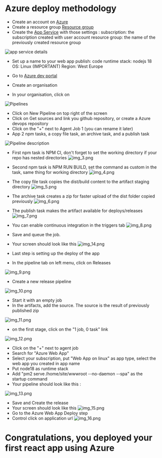 # Azure deploy methodology 

* Create an account on [Azure](https://login.microsoftonline.com/organizations/oauth2/v2.0/authorize?redirect_uri=https%3A%2F%2Fportal.azure.com%2Fsignin%2Findex%2F&response_type=code%20id_token&scope=https%3A%2F%2Fmanagement.core.windows.net%2F%2Fuser_impersonation%20openid%20email%20profile&state=OpenIdConnect.AuthenticationProperties%3Dib6zjcPV4Q__DKPSxapDEXrlQzE87Fwb8qbLPmr9e2gzttmmkao2KsT0OhizaNRXNVkRoU0kG6AI7ZhDfw3mgDYpomOhIajUCWVG0tDquG5noHxfDwQZYYxJausIZVcvmajGzWhU1lTWtkNu87wPSYQxi32SeTd69vNcXoEcwUwr2IHMq4UPhBeAMAJ3gtsU1l6tkmR0ksl1Y-LuDt5Lf-m6W3OQQGi4wzWSY_qOOQeeq4KOTJ1r3_-qC4yYpOR1KdvGhDsFXy0VrTG0NwbuJtipz4Rx9VvazLHQgaUQvaGT3X5OEi4ZHBo15qDcfhjlEnBQL0R5ZMO72dKD-icdw5GUd3gRNxFFZ2D8AEQ3-4Gq1e6b_f7yklnYqYxxAmnH_wBZ-kGIGjtrTlWGfoOIOixPXiUwqs1HZWYV4S2gVvluGT3Lfx2DmuR8zxsM5scjGaei_QqW0Zbxk9yeKKmIHetuzlXYZbhAFvlk9E-9hPE&response_mode=form_post&nonce=638129340507013579.NGY5ZTMwMDAtNWZiYS00NzU3LWJhNDgtZGMzZmNhMjAyNTM2ZDE3YjY5MTMtMjUzNS00ZGVkLTkwMjctNjk5M2E1ZDg2YWU3&client_id=c44b4083-3bb0-49c1-b47d-974e53cbdf3c&site_id=501430&client-request-id=30ead709-9225-4dd5-94aa-843ef3ad1adb&x-client-SKU=ID_NET472&x-client-ver=6.22.1.0)
* Create a resource group [Resource group](https://portal.azure.com/#create/Microsoft.ResourceGroup)
* Create the [App Service](https://portal.azure.com/#create/Microsoft.WebSite) with those settings :
subscription: the subscription created with user account
resource group: the name of the previously created resource group

![app service details](img.png)
* Set up a name to your web app 
publish: code
runtime stack: nodejs 18
OS: Linux (IMPORTANT)
Region: West Europe

* Go to 
[Azure dev portal](https://dev.azure.com/haidi-saas/)
* Create an organisation
* In your organisation, click on 

![Pipelines](img_1.png)
* Click on New Pipeline on top right of the screen
* Click on Get sources and link you github repository, or create a Azure devops repository
* Click on the "+" next to Agent Job 1 (you can rename it later)
* App 2 npm tasks, a copy file task, an archive task, and a publish task 

![Pipeline description](img_2.png)
* First npm task is NPM CI, don't forget to set the working directory if your repo has nested directories
![img_3.png](img_3.png)
* Second npm task is NPM RUN BUILD, set the command as custom in the task, same thing for working directory
![img_4.png](img_4.png)
* The copy file task copies the dist/build content to the artifact staging directory
![img_5.png](img_5.png)
* The archive task creates a zip for faster upload of the dist folder copied previously
![img_6.png](img_6.png)
* The publish task makes the artifact available for deploys/releases
![img_7.png](img_7.png)
* You can enable continuous integration in the triggers tab
![img_8.png](img_8.png)
* Save and queue the job.
* Your screen should look like this
![img_14.png](img_14.png)

* Last step is setting up the deploy of the app

* In the pipeline tab on left menu, click on Releases

![img_9.png](img_9.png)
* Create a new release pipeline

![img_10.png](img_10.png)
* Start it with an empty job
* In the artifacts, add the source. The source is the result of previously published zip

![img_11.png](img_11.png)
* on the first stage, click on the "1 job, 0 task" link

![img_12.png](img_12.png)
* Click on the "+" next to agent job
* Search for "Azure Web App"
* Select your subscription, put "Web App on linux" as app type, select the web app you created in app name
* Put node18 as runtime stack
* Add "pm2 serve /home/site/wwwroot --no-daemon --spa" as the startup command
* Your pipeline should look like this :

![img_13.png](img_13.png)
* Save and Create the release
* Your screen should look like this
![img_15.png](img_15.png)
* Go to the Azure Web App Deploy step
* Control click on application url
![img_16.png](img_16.png)

# Congratulations, you deployed your first react app using Azure



